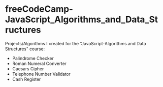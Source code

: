 # freeCodeCamp-JavaScript_Algorithms_and_Data_Structures
Projects/Algorithms I created for the "JavaScript-Algorithms and Data Structures" course:

- Palindrome Checker
- Roman Numeral Converter
- Caesars Cipher
- Telephone Number Validator
- Cash Register
